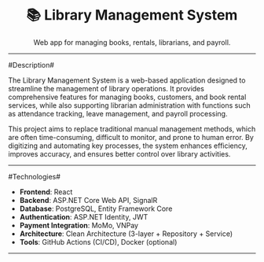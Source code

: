 <div align="center">
  <h1>📚 Library Management System</h1>
  <p>Web app for managing books, rentals, librarians, and payroll.</p>
</div>

---

#Description#

The Library Management System is a web-based application designed to streamline the management of library operations. It provides comprehensive features for managing books, customers, and book rental services, while also supporting librarian administration with functions such as attendance tracking, leave management, and payroll processing.

This project aims to replace traditional manual management methods, which are often time-consuming, difficult to monitor, and prone to human error. By digitizing and automating key processes, the system enhances efficiency, improves accuracy, and ensures better control over library activities.

---

#Technologies#

- **Frontend**: React
- **Backend**: ASP.NET Core Web API, SignalR  
- **Database**: PostgreSQL, Entity Framework Core  
- **Authentication**: ASP.NET Identity, JWT  
- **Payment Integration**: MoMo, VNPay  
- **Architecture**: Clean Architecture (3-layer + Repository + Service)  
- **Tools**: GitHub Actions (CI/CD), Docker (optional)

---
